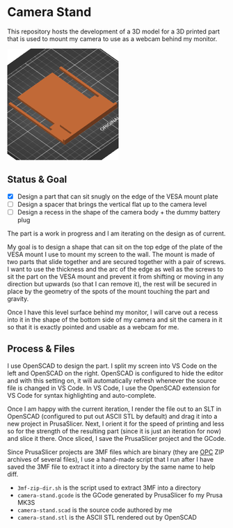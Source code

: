 # Camera Stand

This repository hosts the development of a 3D model for a 3D printed part that
is used to mount my camera to use as a webcam behind my monitor.

![](camera-stand.3mf/Metadata/thumbnail.png)

## Status & Goal

- [x] Design a part that can sit snugly on the edge of the VESA mount plate
- [ ] Design a spacer that brings the vertical flat up to the camera level
- [ ] Design a recess in the shape of the camera body + the dummy battery plug

The part is a work in progress and I am iterating on the design as of current.

My goal is to design a shape that can sit on the top edge of the plate of the
VESA mount I use to mount my screen to the wall. The mount is made of two parts
that slide together and are secured together with a pair of screws. I want to
use the thickness and the arc of the edge as well as the screws to sit the part
on the VESA mount and prevent it from shifting or moving in any direction but
upwards (so that I can remove it), the rest will be secured in place by the
geometry of the spots of the mount touching the part and gravity.

Once I have this level surface behind my monitor, I will carve out a recess into
it in the shape of the bottom side of my camera and sit the camera in it so that
it is exactly pointed and usable as a webcam for me.

## Process & Files

I use OpenSCAD to design the part. I split my screen into VS Code on the left
and OpenSCAD on the right. OpenSCAD is configured to hide the editor and with
this setting on, it will automatically refresh whenever the source file is
changed in VS Code. In VS Code, I use the OpenSCAD extension for VS Code for
syntax highlighting and auto-complete.

Once I am happy with the current iteration, I render the file out to an SLT in
OpenSCAD (configured to put out ASCII STL by default) and drag it into a new
project in PrusaSlicer. Next, I orient it for the speed of printing and less so
for the strength of the resulting part (since it is just an iteration for now)
and slice it there. Once sliced, I save the PrusaSlicer project and the GCode.

Since PrusaSlicer projects are 3MF files which are binary (they are [OPC] ZIP
archives of several files), I use a hand-made script that I run after I have
saved the 3MF file to extract it into a directory by the same name to help diff.

[OPC]: https://en.wikipedia.org/wiki/Open_Packaging_Conventions

- `3mf-zip-dir.sh` is the script used to extract 3MF into a directory
- `camera-stand.gcode` is the GCode generated by PrusaSlicer fo my Prusa MK3S
- `camera-stand.scad` is the source code authored by me
- `camera-stand.stl` is the ASCII STL rendered out by OpenSCAD
